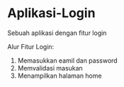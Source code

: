 # Aplikasi-Login
Sebuah aplikasi dengan fitur login

Alur Fitur Login:
1. Memasukkan eamil dan password
2. Memvalidasi masukan
3. Menampilkan halaman home
